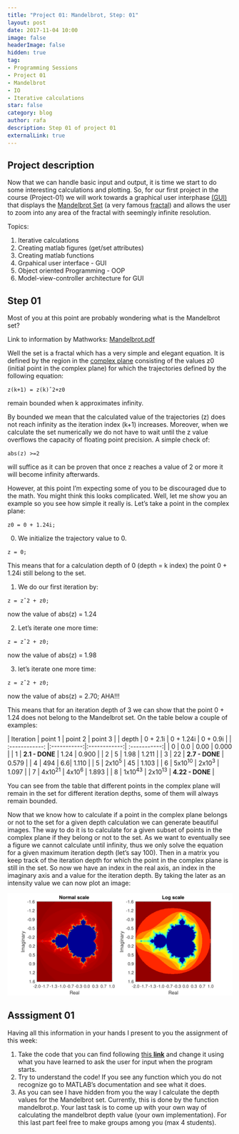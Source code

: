 ```yaml
---
title: "Project 01: Mandelbrot, Step: 01"
layout: post
date: 2017-11-04 10:00
image: false
headerImage: false
hidden: true
tag:
- Programming Sessions
- Project 01
- Mandelbrot
- IO
- Iterative calculations
star: false
category: blog
author: rafa
description: Step 01 of project 01
externalLink: true
---
```



## Project description

Now that we can handle basic input and output, it is time we start to do some interesting calculations and plotting. So, for our first project in the course (Project-01) we will work towards a graphical user interphase [(GUI)](https://en.wikipedia.org/wiki/Graphical_user_interface) that displays the [Mandelbrot Set](https://en.wikipedia.org/wiki/Mandelbrot_set) (a very famous [fractal](https://en.wikipedia.org/wiki/Fractal)) and allows the user to zoom into any area of the fractal with seemingly infinite resolution.

Topics:
1. Iterative calculations
2. Creating matlab figures (get/set attributes)
3. Creating matlab functions
4. Grpahical user interface - GUI
5. Object oriented Programming - OOP
6. Model-view-controller architecture for GUI

## Step 01

Most of you at this point are probably wondering what is the Mandelbrot set?

Link to information by Mathworks: [Mandelbrot.pdf](https://www.mathworks.com/content/dam/mathworks/mathworks-dot-com/moler/exm/chapters/mandelbrot.pdf)

Well the set is a fractal which has a very simple and elegant equation. It is defined by the region in the [complex plane](https://en.wikipedia.org/wiki/Complex_plane) consisting of the values z0 (initial point in the complex plane) for which the trajectories defined by the following equation:
```
z(k+1) = z(k)ˆ2+z0
```
remain bounded when k approximates infinity.

By bounded we mean that the calculated value of the trajectories (z) does not reach infinity as the iteration index (k+1) increases. Moreover, when we calculate the set numerically we do not have to wait until the z value overflows the capacity of floating point precision. A simple check of:
```
abs(z) >=2
```
will suffice as it can be proven that once z reaches a value of 2 or more it will become infinity afterwards.

However, at this point I’m expecting some of you to be discouraged due to the math. You might think this looks complicated. Well, let me show you an example so you see how simple it really is. Let’s take a point in the complex plane:
```
z0 = 0 + 1.24i;
```

0.	We initialize the trajectory value to 0.
```
z = 0;
```
This means that for a calculation depth of 0 (depth = k index) the point 0 + 1.24i still belong to the set.

1.	We do our first iteration by:
```
z = zˆ2 + z0;
```
now the value of abs(z) = 1.24

2.	 Let’s iterate one more time:
```
z = zˆ2 + z0;
```
now the value of abs(z) = 1.98

3.	let’s iterate one more time:
```
z = zˆ2 + z0;
```
now the value of abs(z) = 2.70; AHA!!!

This means that for an iteration depth of 3 we can show that the point 0 + 1.24 does not belong to the Mandelbrot set. On the table below a couple of examples:


|   Iteration    |   point 1   |   point 2    |  point 3     |
|   depth        |   0 + 2.1i  |   0 + 1.24i  |   0 + 0.9i   |
| :------------: |:-----------:|:------------:| :-----------:|
| 0              | 0.0         | 0.00         | 0.000        |
| 1  | **2.1 - DONE** | 1.24 | 0.900 |
| 2  | 5 | 1.98 | 1.211 |
| 3  | 22 | **2.7 - DONE** | 0.579 |
| 4  | 494 | 6.6| 1.110 |
| 5  | 2x10<sup>5</sup> | 45 | 1.103 |
| 6  | 5x10<sup>10</sup> | 2x10<sup>3</sup> | 1.097 |
| 7  | 4x10<sup>21</sup> | 4x10<sup>6</sup> | 1.893 |
| 8  | 1x10<sup>43</sup> | 2x10<sup>13</sup> | **4.22 - DONE** |

You can see from the table that different points in the complex plane will remain in the set for different iteration depths, some of them will always remain bounded.

Now that we know how to calculate if a point in the complex plane belongs or not to the set for a given depth calculation we can generate beautiful images. The way to do it is to calculate for a given subset of points in the complex plane if they belong or not to the set. As we want to eventually see a figure we cannot calculate until infinity, thus we only solve the equation for a given maximum iteration depth (let’s say 100). Then in a matrix you keep track of the iteration depth for which the point in the complex plane is still in the set. So now we have an index in the real axis, an index in the imaginary axis and a value for the iteration depth. By taking the later as an intensity value we can now plot an image:

![image1](/assets/images/mandel-01.svg "Logo Title Text 2")

## Asssigment 01

Having all this information in your hands I present to you the assignment of this week:

1. Take the code that you can find following  [this **link**](https://github.com/CamachoDejay/ProgrammingSessions/tree/master/Project-01/Step-01) and change it using what you have learned to ask the user for input when the program starts.
2. Try to understand the code! If you see any function which you do not recognize go to MATLAB’s documentation and see what it does.
3. As you can see I have hidden from you the way I calculate the depth values for the Mandelbrot set. Currently, this is done by the function mandelbrot.p. Your last task is to come up with your own way of calculating the mandelbrot depth value (your own implementation). For this last part feel free to make groups among you (max 4 students).
